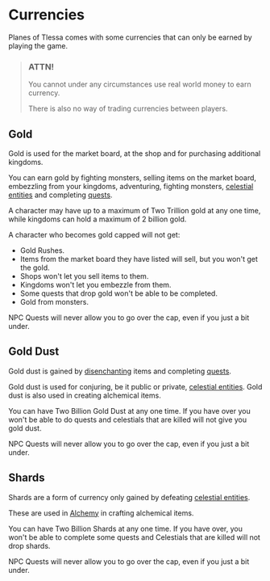 # Currencies

Planes of Tlessa comes with some currencies that can only be earned by playing the game. 

> ### ATTN!
> 
> You cannot under any circumstances use real world money to earn currency.
> 
> There is also no way of trading currencies between players.

## Gold

Gold is used for the market board, at the shop and for purchasing additional kingdoms. 

You can earn gold by fighting monsters, selling items on the market board, embezzling from your kingdoms, adventuring, fighting monsters, [celestial entities](/information/celestials) and
completing [quests](/information/quests).

A character may have up to a maximum of Two Trillion gold at any one time, while kingdoms can hold a maximum of 2 billion gold.

A character who becomes gold capped will not get:

- Gold Rushes.
- Items from the market board they have listed will sell, but you won't get the gold.
- Shops won't let you sell items to them.
- Kingdoms won't let you embezzle from them.
- Some quests that drop gold won't be able to be completed.
- Gold from monsters.

NPC Quests will never allow you to go over the cap, even if you just a bit under.


## Gold Dust

Gold dust is gained by [disenchanting](/information/disenchanting) items and completing [quests](/information/quests). 

Gold dust is used for conjuring, be it public or private, [celestial entities](/information/celestials). Gold dust is also used in creating alchemical items.

You can have Two Billion Gold Dust at any one time. If you have over you won't be able to do quests and celestials that are killed will not give you gold dust.

NPC Quests will never allow you to go over the cap, even if you just a bit under.


## Shards

Shards are a form of currency only gained by defeating [celestial entities](/information/celestials). 

These are used in [Alchemy](/information/usable-items) in crafting alchemical items.

You can have Two Billion Shards at any one time. If you have over, you won't be able to complete some quests and Celestials that are killed will not drop
shards.

NPC Quests will never allow you to go over the cap, even if you just a bit under.

